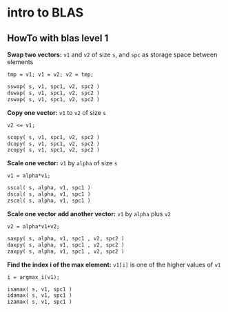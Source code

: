 # intro to BLAS

## HowTo with blas level 1 

   **Swap two vectors:** `v1` and `v2` of size `s`, and 
   `spc` as storage space between elements

   `tmp = v1; v1 = v2; v2 = tmp;`

```fortran
sswap( s, v1, spc1, v2, spc2 )
dswap( s, v1, spc1, v2, spc2 )
zswap( s, v1, spc1, v2, spc2 )
```

   **Copy one vector:** `v1` to `v2` of size `s`

   `v2 <= v1;`

```fortran
scopy( s, v1, spc1, v2, spc2 )
dcopy( s, v1, spc1, v2, spc2 )
zcopy( s, v1, spc1, v2, spc2 )
```

   **Scale one vector:** `v1` by `alpha` of size `s`
   
   `v1 = alpha*v1;`
    
```fortran
sscal( s, alpha, v1, spc1 )
dscal( s, alpha, v1, spc1 )
zscal( s, alpha, v1, spc1 )
```

   **Scale one vector add another vector:** `v1` by `alpha` plus `v2`
   
   `v2 = alpha*v1+v2;`
    
```fortran
saxpy( s, alpha, v1, spc1 , v2, spc2 )
daxpy( s, alpha, v1, spc1 , v2, spc2 )
zaxpy( s, alpha, v1, spc1 , v2, spc2 )
```

   **Find the index i of the max element:** `v1[i]` is one of the higher values of `v1`
   
   `i = argmax_i(v1);`
    
```fortran
isamax( s, v1, spc1 )
idamax( s, v1, spc1 )
izamax( s, v1, spc1 )
```
